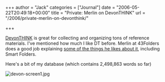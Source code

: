 +++
author = "Jack"
categories = ["Journal"]
date = "2006-05-22T20:49:18+00:00"
title = "Private: Merlin on DevonTHINK"
url = "/2006/private-merlin-on-devonthink/"

+++

[DevonTHINK](<http://devon-technologies.com/products/devonthink/index.html>) is great for collecting and organizing tons of reference materials. I've mentioned how much I like DT before. Merlin at 43Folders does a good job explaining [some of the things he likes about it](<http://www.43folders.com/2006/05/22/dt-smart-groups/>), including Smart Folders. 

Here's a bit of my database (which contains 2,498,863 words so far) 

<img id="image1251" src="/files/devon-screen1.jpg" alt="devon-screen1.jpg" />